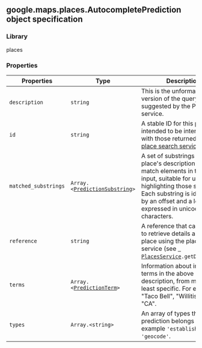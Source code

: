 <h2 id="AutocompletePrediction">
google.maps.places.AutocompletePrediction
object specification
</h2><h3>Library</h3><p>places</p><h3>Properties</h3><table summary="interface AutocompletePrediction - Properties" width="100%">
<thead>
<tr><th>Properties</th>
<th>Type</th>
<th>Description</th>
</tr></thead>
<tbody>
<tr>
<td><code>description</code></td>
<td><code>string</code></td>
<td>This is the unformatted version of the query suggested by the Places service.</td>
</tr>
<tr>
<td><code>id</code></td>
<td><code>string</code></td>
<td>A stable ID for this place, intended to be interoperable with those returned by the <a href="https://github.com/amenadiel/google-maps-documentation/blob/master/docs/google.maps.places.PlaceResult.md">place search service</a>.</td>
</tr>
<tr>
<td><code>matched_substrings</code></td>
<td><code>Array.&lt;<a href="https://github.com/amenadiel/google-maps-documentation/blob/master/docs/google.maps.places.PredictionSubstring.md">PredictionSubstring</a>&gt;</code></td>
<td>A set of substrings in the place's description that match elements in the user's input, suitable for use in highlighting those substrings. Each substring is identified by an offset and a length, expressed in unicode characters.</td>
</tr>
<tr>
<td><code>reference</code></td>
<td><code>string</code></td>
<td>A reference that can be used to retrieve details about this place using the place details service (see <code><a href="https://github.com/amenadiel/google-maps-documentation/blob/master/docs/google.maps.places.PlacesService.md"> PlacesService</a>.getDetails()</code>).</td>
</tr>
<tr>
<td><code>terms</code></td>
<td><code>Array.&lt;<a href="https://github.com/amenadiel/google-maps-documentation/blob/master/docs/google.maps.places.PredictionTerm.md">PredictionTerm</a>&gt;</code></td>
<td>Information about individual terms in the above description, from most to least specific. For example, "Taco Bell", "Willitis", and "CA".</td>
</tr>
<tr>
<td><code>types</code></td>
<td><code>Array.&lt;string&gt;</code></td>
<td>An array of types that the prediction belongs to, for example <code>'establishment'</code> or <code>'geocode'</code>.</td>
</tr>
</tbody>
</table>